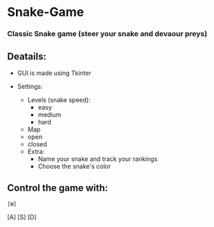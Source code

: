 # Snake-Game


### Classic Snake game (steer your snake and devaour preys) 

## Deatails:

- GUI is made using Tkinter
- Settings:
  * Levels (snake speed):
    - easy
    - medium
    - hard
   * Map
    - open
    - closed 
    
  * Extra:
    - Name your snake and track your rankings
    - Choose the snake's color 
    
   
   
## Control the game with:

    [W]
[A] [S] [D]
